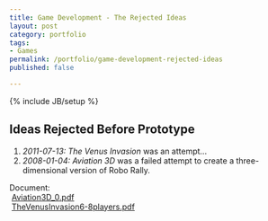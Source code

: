 ```yaml
---
title: Game Development - The Rejected Ideas
layout: post
category: portfolio
tags:
- Games
permalink: /portfolio/game-development-rejected-ideas
published: false

---
```

{% include JB/setup %}
<div id="node-221" class="node node-portfolio node-promoted node-unpublished">
  <div class="content clearfix">
    <div class="field field-name-body field-type-text-with-summary field-label-hidden"><div class="field-items"><div class="field-item even"><h2>
	Ideas Rejected Before Prototype</h2>
<ol><li>
		<em>2011-07-13: The Venus Invasion</em> was an attempt...</li>
	<li>
		<em>2008-01-04: Aviation 3D</em> was a failed attempt to create a three-dimensional version of Robo Rally.</li>
</ol></div></div></div><div class="field field-name-field-document field-type-file field-label-above"><div class="field-label">Document:&nbsp;</div><div class="field-items"><div class="field-item even"><span class="file"><img class="file-icon" alt="" title="application/pdf" src="http://w.wcdn.ws/cdn/farfuture/Um5qpkHGo-_XyQ7JNKXdQYS5N5qppOC7ytIagaqa-AE/drupal:7.15-dev/modules/file/icons/application-pdf.png" /> <a href="http://w.wcdn.ws/cdn/farfuture/Jw0DXXZGhJdjdSWZhs1xKsiSqrLWn_mAaycp93MCV3E/md5:2ddd01881a3f3446a6ec97a637cd61b6/sites/default/files/portfolio/Aviation3D_0.pdf" type="application/pdf; length=21267">Aviation3D_0.pdf</a></span></div><div class="field-item odd"><span class="file"><img class="file-icon" alt="" title="application/pdf" src="http://w.wcdn.ws/cdn/farfuture/Um5qpkHGo-_XyQ7JNKXdQYS5N5qppOC7ytIagaqa-AE/drupal:7.15-dev/modules/file/icons/application-pdf.png" /> <a href="http://w.wcdn.ws/cdn/farfuture/hB4aZ7wpDkizPtZtOw56tRieftGyxJNNtRIaUVATmzU/md5:acc28efe6d500cf35587c0c415a9a189/sites/default/files/portfolio/TheVenusInvasion6-8players.pdf" type="application/pdf; length=69135">TheVenusInvasion6-8players.pdf</a></span></div></div></div>  </div>
</div>

